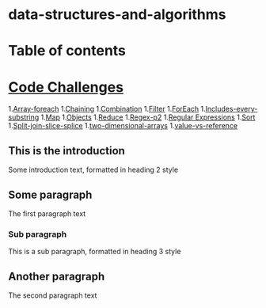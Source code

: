 
# data-structures-and-algorithms
  

# Table of contents

# [Code Challenges](https://github.com/bjwine0/data-structures-and-algorithms/tree/master/code-challenges)
1.[Array-foreach](https://github.com/bjwine0/data-structures-and-algorithms/tree/master/code-challenges/array-foreach)
1.[Chaining](https://github.com/bjwine0/data-structures-and-algorithms/tree/master/code-challenges/chaining)
1.[Combination](https://github.com/bjwine0/data-structures-and-algorithms/tree/master/code-challenges/combination%20)
1.[Filter](https://github.com/bjwine0/data-structures-and-algorithms/tree/master/code-challenges/filter)
1.[ForEach](https://github.com/bjwine0/data-structures-and-algorithms/tree/master/code-challenges/for-each)
1.[Includes-every-substring](https://github.com/bjwine0/data-structures-and-algorithms/tree/master/code-challenges/includes-every-substring)
1.[Map](https://github.com/bjwine0/data-structures-and-algorithms/tree/master/code-challenges/map)
1.[Objects](https://github.com/bjwine0/data-structures-and-algorithms/tree/master/code-challenges/objects)
1.[Reduce](https://github.com/bjwine0/data-structures-and-algorithms/tree/master/code-challenges/reduce)
1.[Regex-p2](https://github.com/bjwine0/data-structures-and-algorithms/tree/master/code-challenges/regex-p2)
1.[Regular Expressions](https://github.com/bjwine0/data-structures-and-algorithms/tree/master/code-challenges/regular-expressions)
1.[Sort](https://github.com/bjwine0/data-structures-and-algorithms/tree/master/code-challenges/sort)
1.[Split-join-slice-splice](https://github.com/bjwine0/data-structures-and-algorithms/tree/master/code-challenges/split-join-slice-splice)
1.[two-dimensional-arrays](https://github.com/bjwine0/data-structures-and-algorithms/tree/master/code-challenges/two-dimensional-arrays)
1.[value-vs-reference](https://github.com/bjwine0/data-structures-and-algorithms/tree/master/code-challenges/value-vs-reference)


## This is the introduction <a name="introduction"></a>
Some introduction text, formatted in heading 2 style

## Some paragraph <a name="paragraph1"></a>
The first paragraph text

### Sub paragraph <a name="subparagraph1"></a>
This is a sub paragraph, formatted in heading 3 style

## Another paragraph <a name="paragraph2"></a>
The second paragraph text
